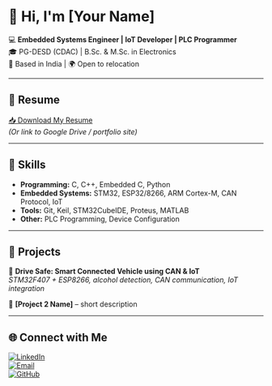 # 👋 Hi, I'm [Your Name]

💻 **Embedded Systems Engineer | IoT Developer | PLC Programmer**  
🎓 PG-DESD (CDAC) | B.Sc. & M.Sc. in Electronics  
📍 Based in India | 🌍 Open to relocation  

---

## 📄 Resume
[📥 Download My Resume](./resume.pdf)  
*(Or link to Google Drive / portfolio site)*  

---

## 🚀 Skills
- **Programming:** C, C++, Embedded C, Python  
- **Embedded Systems:** STM32, ESP32/8266, ARM Cortex-M, CAN Protocol, IoT  
- **Tools:** Git, Keil, STM32CubeIDE, Proteus, MATLAB  
- **Other:** PLC Programming, Device Configuration  

---

## 📂 Projects
🔹 **Drive Safe: Smart Connected Vehicle using CAN & IoT**  
*STM32F407 + ESP8266, alcohol detection, CAN communication, IoT integration*  

🔹 **[Project 2 Name]** – short description  

---

## 🌐 Connect with Me
[![LinkedIn](https://img.shields.io/badge/LinkedIn-blue?logo=linkedin&logoColor=white)](https://www.linkedin.com/in/yourprofile)  
[![Email](https://img.shields.io/badge/Email-red?logo=gmail&logoColor=white)](mailto:your@email.com)  
[![GitHub](https://img.shields.io/badge/GitHub-black?logo=github&logoColor=white)](https://github.com/yourusername)

